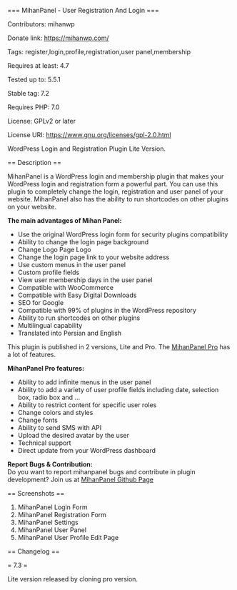 === MihanPanel - User Registration And Login ===

Contributors: mihanwp

Donate link: https://mihanwp.com/

Tags: register,login,profile,registration,user panel,membership

Requires at least: 4.7

Tested up to: 5.5.1

Stable tag:   7.2

Requires PHP: 7.0

License: GPLv2 or later

License URI: https://www.gnu.org/licenses/gpl-2.0.html

WordPress Login and Registration Plugin Lite Version.

== Description ==

MihanPanel is a WordPress login and membership plugin that makes your WordPress login and registration form a powerful part.
You can use this plugin to completely change the login, registration and user panel of your website.
MihanPanel also has the ability to run shortcodes on other plugins on your website.

**The main advantages of Mihan Panel:**
* Use the original WordPress login form for security plugins compatibility
* Ability to change the login page background
* Change Logo Page Logo
* Change the login page link to your website address
* Use custom menus in the user panel
* Custom profile fields
* View user membership days in the user panel
* Compatible with WooCommerce
* Compatible with Easy Digital Downloads
* SEO for Google
* Compatible with 99% of plugins in the WordPress repository
* Ability to run shortcodes on other plugins
* Multilingual capability
* Translated into Persian and English

This plugin is published in 2 versions, Lite and Pro. The [MihanPanel Pro](https://mihanwp.com/en/mihanpanel/ "WordPress Login and Registration Plugin") has a lot of features.

**MihanPanel Pro features:**
* Ability to add infinite menus in the user panel
* Ability to add a variety of user profile fields including date, selection box, radio box and ...
* Ability to restrict content for specific user roles
* Change colors and styles
* Change fonts
* Ability to send SMS with API
* Upload the desired avatar by the user
* Technical support
* Direct update from your WordPress dashboard

**Report Bugs & Contribution:**  
Do you want to report mihanpanel bugs and contribute in plugin development?  Join us at [MihanPanel Github Page](https://github.com/mihanwp/MihanPanel-Lite "MihanPanel on github")

== Screenshots ==

1. MihanPanel Login Form
2. MihanPanel Registration Form
3. MihanPanel Settings
4. MihanPanel User Panel
5. MihanPanel User Profile Edit Page

== Changelog ==

= 7.3 =

Lite version released by cloning pro version.
